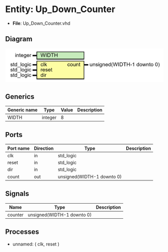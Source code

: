 # Entity: Up_Down_Counter 

- **File**: Up_Down_Counter.vhd
## Diagram

![image](Up_Down_Counter.png)

## Generics

| Generic name | Type    | Value | Description |
| ------------ | ------- | ----- | ----------- |
| WIDTH        | integer | 8     |             |
## Ports

| Port name | Direction | Type                       | Description |
| --------- | --------- | -------------------------- | ----------- |
| clk       | in        | std_logic                  |             |
| reset     | in        | std_logic                  |             |
| dir       | in        | std_logic                  |             |
| count     | out       | unsigned(WIDTH-1 downto 0) |             |
## Signals

| Name    | Type                       | Description |
| ------- | -------------------------- | ----------- |
| counter | unsigned(WIDTH-1 downto 0) |             |
## Processes
- unnamed: ( clk, reset )
